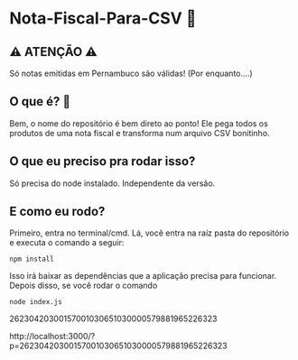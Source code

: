 # Nota-Fiscal-Para-CSV 📃

## ⚠ ATENÇÃO ⚠
Só notas emitidas em Pernambuco são válidas! (Por enquanto....)

## O que é? 🤔
Bem, o nome do repositório é bem direto ao ponto! Ele pega todos os produtos de uma nota fiscal e transforma num arquivo CSV bonitinho.

## O que eu preciso pra rodar isso?
Só precisa do node instalado. Independente da versão.

## E como eu rodo?
Primeiro, entra no terminal/cmd. Lá, você entra na raíz pasta do repositório e executa o comando a seguir:
```
npm install  
```
Isso irá baixar as dependências que a aplicação precisa para funcionar. Depois disso, se você rodar o comando 
```
node index.js
```
26230420300157001030651030000579881965226323

http://localhost:3000/?p=26230420300157001030651030000579881965226323